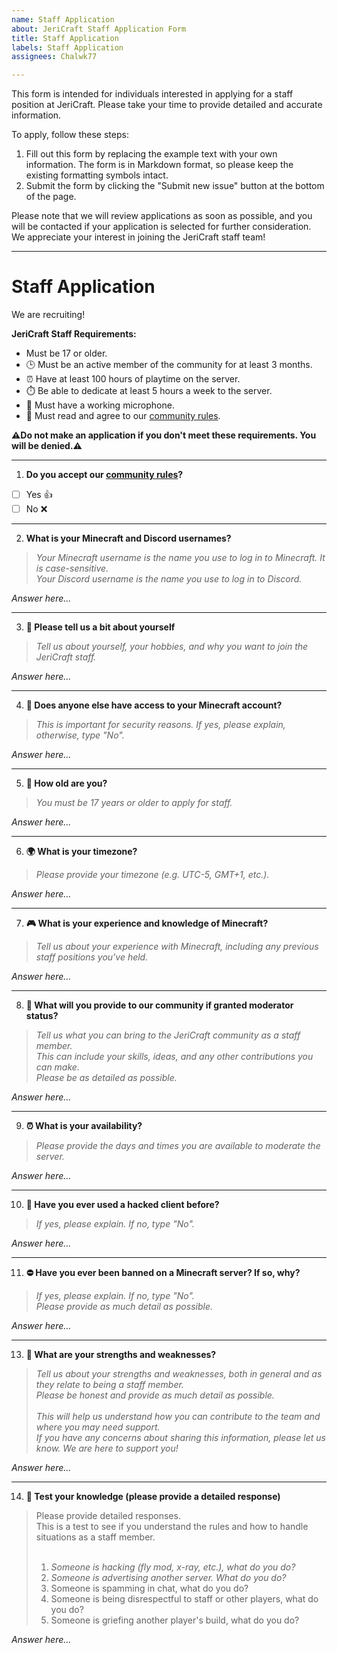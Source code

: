 ```yaml
---
name: Staff Application
about: JeriCraft Staff Application Form
title: Staff Application
labels: Staff Application
assignees: Chalwk77

---
```


This form is intended for individuals interested in applying for a staff position at JeriCraft. Please take your time to provide detailed and accurate information.

To apply, follow these steps:

1. Fill out this form by replacing the example text with your own information. The form is in Markdown format, so please keep the existing formatting symbols intact.
1. Submit the form by clicking the "Submit new issue" button at the bottom of the page.

Please note that we will review applications as soon as possible, and you will be contacted if your application is selected for further consideration. We appreciate your interest in joining the JeriCraft staff team!

---

# Staff Application

We are recruiting!

**JeriCraft Staff Requirements:**

- Must be 17 or older.
- 🕒 Must be an active member of the community for at least 3 months.
- ⏰ Have at least 100 hours of playtime on the server.
- ⏱️ Be able to dedicate at least 5 hours a week to the server.
- 🎤 Must have a working microphone.
- 📝 Must read and agree to our [community rules](https://discord.com/channels/508458848559038465/758444436551630889).

**⚠️Do not make an application if you don't meet these requirements. You will be denied.⚠️️**

---

1. **Do you accept our [community rules](https://discord.com/channels/508458848559038465/758444436551630889)?**

- [ ] Yes 👍
- [ ] No ❌

---

2. **What is your Minecraft and Discord usernames?**

> *Your Minecraft username is the name you use to log in to Minecraft. It is case-sensitive.<br>*
> *Your Discord username is the name you use to log in to Discord.*

*Answer here...*<br>

---

3. **🙋️ Please tell us a bit about yourself**

> *Tell us about yourself, your hobbies, and why you want to join the JeriCraft staff.*

*Answer here...*<br>

---

4. **👥 Does anyone else have access to your Minecraft account?**

> *This is important for security reasons. If yes, please explain, otherwise, type "No".*

*Answer here...*<br>

---

5. **🧔 How old are you?**

> *You must be 17 years or older to apply for staff.*

*Answer here...*<br>

--- 

6. **🌍 What is your timezone?**

> *Please provide your timezone (e.g. UTC-5, GMT+1, etc.).*

*Answer here...*<br>

---

7. **🎮 What is your experience and knowledge of Minecraft?**

> *Tell us about your experience with Minecraft, including any previous staff positions you've held.*

*Answer here...*<br>

---

8. **💪 What will you provide to our community if granted moderator status?**

> *Tell us what you can bring to the JeriCraft community as a staff member.<br>*
> *This can include your skills, ideas, and any other contributions you can make.<br>*
> *Please be as detailed as possible.*

*Answer here...*<br>

---

9. **⏰ What is your availability?**

> *Please provide the days and times you are available to moderate the server.*

*Answer here...*<br>

---

10. **🧐 Have you ever used a hacked client before?**

> *If yes, please explain. If no, type "No".*

*Answer here...*<br>

---

11. **⛔ Have you ever been banned on a Minecraft server? If so, why?**

> *If yes, please explain. If no, type "No".<br>*
> *Please provide as much detail as possible.*

*Answer here...*<br>

---

13. **💪 What are your strengths and weaknesses?**

> *Tell us about your strengths and weaknesses, both in general and as they relate to being a staff member.*<br>
> *Please be honest and provide as much detail as possible.*<br><br>
> *This will help us understand how you can contribute to the team and where you may need support.*<br>
> *If you have any concerns about sharing this information, please let us know. We are here to support you!*

*Answer here...*<br>

---

14. **🤔 Test your knowledge (please provide a detailed response)**

> Please provide detailed responses.<br>This is a test to see if you understand the rules and how to handle situations
> as a staff member.<br><br>
> 1. *Someone is hacking (fly mod, x-ray, etc.), what do you do?*
> 2. *Someone is advertising another server. What do you do?*
> 3. Someone is spamming in chat, what do you do?
> 4. Someone is being disrespectful to staff or other players, what do you do?
> 5. Someone is griefing another player's build, what do you do?

*Answer here...*<br>

